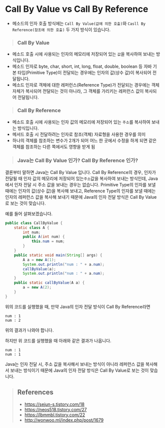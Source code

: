 # Call By Value vs Call By Reference



- 메소드의 인자 호출 방식에는 `Call By Value(값에 의한 호출)`와 `Casll By Reference(참조에 의한 호출)` 두 가지 방식이 있습니다.



> ### Call By Value

- 메소드 호출 시에 사용되는 인자의 메모리에 저장되어 있는 `값`을 복사하여 보내는 방식입니다.
- 메소드 인자로 byte, char, short, int, long, float, double, boolean 등 자바 기본 타입(Primitive Type)이 전달되는 경우에는 인자의 값(상수 값)이 복사되어 전달됩니다.
- 메소드 인자로 객체에 대한 레퍼런스(Reference Type)가 전달되는 경우에는 객체 자체가 복사되어 전달되는 것이 아니라, 그 객체를 가리키는 레퍼런스 값이 복사되어 전달됩니다.



> ### Call By Reference

- 메소드 호출 시에 사용되는 인자 값의 메모리에 저장되어 있는 `주소`를 복사하여 보내는 방식입니다.
- 메서드 호출 시 전달하려는 인자로 참조(객체) 자료형을 사용한 경우를 의미
- 하나의 객체를 참조하는 변수가 2개가 되어 어느 한 곳에서 수정을 하게 되면 같은 객체를 참조하는 다른 쪽에서도 영향을 받게 됨



> ### Java는 Call By Value 인가? Call By Reference 인가?

결론부터 말하면 Java는 Call By Value 입니다. Call By Reference의 경우, 인자가 전달될 때 인자 값의 메모리에 저장되어 있는`주소`값을 복사하여 보내는 방식인데, Java에서 인자 전달 시 주소 값을 보내는 경우는 없습니다. Primitive Type의 인자를 보낼 때에는 인자의 값(상수 값)을 복사해 보내고, Reference Type의 인자를 보낼 때에는 인자의 레퍼런스 값을 복사해 보내기 때문에 Java의 인자 전달 방식은 Call By Value로 보는 것이 맞습니다.

예를 들어 살펴보겠습니다.

```java
public class CallByValue {
    static class A {
        int num;
        public A(int num) {
            this.num = num;
        }
    }
    public static void main(String[] args) {
        A a = new A(1);
        System.out.println("num : " + a.num);
        callByValue(a);
        System.out.println("num : " + a.num);
    }
    public static callByValue(A a) {
        a = new A(2);
    }
}
```

위의 코드를 실행했을 때, 만약 Java의 인자 전달 방식이 Call By Reference라면

```text
num : 1
num : 2
```

위의 결과가 나와야 합니다. 

하지만 위 코드를 실행했을 때 아래와 같은 결과가 나옵니다.

```text
num : 1
num : 1
```

Java는 인자 전달 시, 주소 값을 복사해서 보내는 방식이 아니라 레퍼런스 값을 복사해서 보내는 방식이기 때문에 Java의 인자 전달 방식은 Call By Value로 보는 것이 맞습니다.







> ## References
>
> - https://sejun-s.tistory.com/18
> - https://neos518.tistory.com/27
> - https://lbmmbl.tistory.com/22
> - http://wonwoo.ml/index.php/post/1679